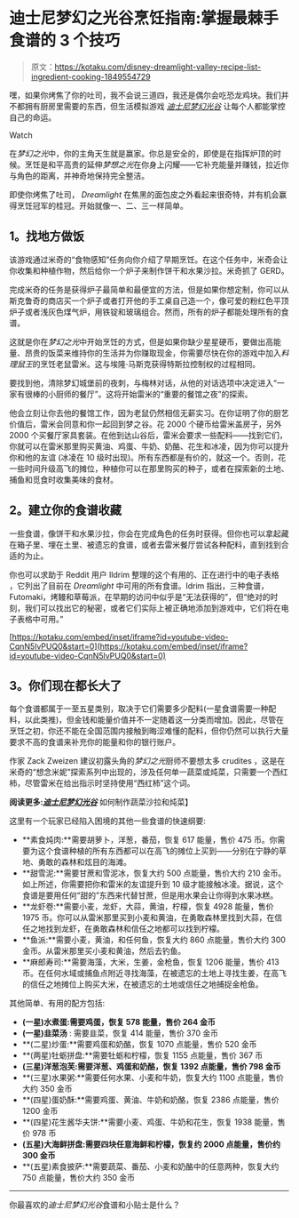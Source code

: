 # 迪士尼梦幻之光谷烹饪指南:掌握最棘手食谱的 3 个技巧

> 原文：<https://kotaku.com/disney-dreamlight-valley-recipe-list-ingredient-cooking-1849554729>

嘿，如果你烤焦了你的吐司，我不会说三道四，我还是偶尔会吃恐龙鸡块。我们并不都拥有厨房里需要的东西，但生活模拟游戏 [*迪士尼梦幻光谷*](https://kotaku.com/disney-dreamlight-valley-tips-stardew-recipe-coins-1849512998) 让每个人都能掌控自己的命运。

Watch

在*梦幻之光*中，你的主角天生就是赢家。你总是安全的，即使是在指挥炉顶的时候。烹饪是和平高贵的延伸*梦想之光*在你身上闪耀——它补充能量并赚钱，拉近你与角色的距离，并神奇地保持完全整洁。

即使你烤焦了吐司， *Dreamlight* 在焦黑的面包皮之外看起来很奇特，并有机会赢得烹饪冠军的桂冠。开始就像一、二、三一样简单。

## **1。找地方做饭**

该游戏通过米奇的“食物感知”任务向你介绍了早期烹饪。在这个任务中，米奇会让你收集和种植作物，然后给你一个炉子来制作饼干和水果沙拉。米奇抓了 GERD。

完成米奇的任务是获得炉子最简单和最便宜的方法，但是如果你想定制，你可以从斯克鲁奇的商店买一个炉子或者打开他的手工桌自己造一个，像可爱的粉红色平顶炉子或者浅灰色煤气炉，用铁锭和玻璃组合。然而，所有的炉子都能处理所有的食谱。

这就是你在*梦幻之光*中开始烹饪的方式，但是如果你缺少星星硬币，要做出高能量、昂贵的饭菜来维持你的生活并为你赚取现金，你需要尽快在你的游戏中加入*料理鼠王*的烹饪老鼠雷米。这与埃隆·马斯克获得特斯拉控制权的过程相同。

要找到他，清除梦幻城堡前的夜刺，与梅林对话，从他的对话选项中决定进入“一家有很棒的小厨师的餐厅”。这将开始雷米的“重要的餐馆之夜”的探索。

他会立刻让你去他的餐馆工作，因为老鼠仍然相信无薪实习。在你证明了你的厨艺价值后，雷米会同意和你一起回到梦之谷。花 2000 个硬币给雷米盖房子，另外 2000 个买餐厅家具套装。在他到达山谷后，雷米会要求一些配料——找到它们，你就可以在雷米那里购买黄油、鸡蛋、牛奶、奶酪、花生和冰凌，因为你可以提升你和他的友谊 (冰凌在 10 级时出现)。所有东西都是有价的，就这一个。否则，花一些时间升级高飞的摊位，种植你可以在那里购买的种子，或者在探索新的土地、捕鱼和觅食时收集美味的食材。

## **2。建立你的食谱收藏**

一些食谱，像饼干和水果沙拉，你会在完成角色的任务时获得。但你也可以拿起藏在箱子里、埋在土里、被遗忘的食谱，或者去雷米餐厅尝试各种配料，直到找到合适的为止。

你也可以求助于 Reddit 用户 Ildrim 整理的这个有用的、正在进行中的电子表格 ，它列出了目前在 *Dreamlight* 中可用的所有食谱。Idrim 指出，三种食谱，Futomaki，烤鳗和草莓派，在早期的访问中似乎是“无法获得的”，但“绝对的时刻，我们可以找出它的秘密，或者它们实际上被正确地添加到游戏中，它们将在电子表格中可用。”

 [https://kotaku.com/embed/inset/iframe?id=youtube-video-CqnN5lvPUQ0&start=0](https://kotaku.com/embed/inset/iframe?id=youtube-video-CqnN5lvPUQ0&start=0) 

## **3。你们现在都长大了**

每个食谱都属于一至五星类别，取决于它们需要多少配料(一星食谱需要一种配料，以此类推)，但金钱和能量价值并不一定随着这一分类而增加。因此，尽管在烹饪之初，你还不能在全国范围内接触到晦涩难懂的配料，但你仍然可以执行大量要求不高的食谱来补充你的能量和你的银行账户。

作家 Zack Zweizen 建议初露头角的*梦幻之光*厨师不要想太多 crudites ，这是在米奇的“想念米妮”探索系列中出现的，涉及任何单一蔬菜或炖菜，只需要一个西红柿，尽管雷米在给出指示时坚持使用“西红柿”这个词。

**阅读更多:**[***迪士尼梦幻光谷***](https://kotaku.com/disney-dreamlight-valley-crudites-ratatouille-recipes-1849507568) 如何制作蔬菜沙拉和炖菜】

这里有一个玩家已经陷入困境的其他一些食谱的快速纲要:

*   **素食炖肉:**需要胡萝卜，洋葱，番茄，恢复 617 能量，售价 475 币。你需要为这个食谱种植的所有东西都可以在高飞的摊位上买到——分别在宁静的草地、勇敢的森林和炫目的海滩。
*   **甜雪泥:**需要甘蔗和雪泥冰，恢复大约 500 点能量，售价大约 210 金币。如上所述，你需要把你和雷米的友谊提升到 10 级才能接触冰凌。据说，这个食谱是要用任何“甜的”东西来代替甘蔗，但是用水果会让你得到水果冰糕。
*   **龙虾卷:**需要小麦，龙虾，大蒜，黄油，柠檬，恢复 4928 能量，售价 1975 币。你可以从雷米那里买到小麦和黄油，在勇敢森林里找到大蒜，在信任之地找到龙虾，在勇敢森林和信任之地都可以找到柠檬。
*   **鱼派:**需要小麦，黄油，和任何鱼，恢复大约 860 点能量，售价大约 300 金币。从雷米那里买小麦和黄油，然后去钓鱼。
*   **麻郎寿司:**需要海藻，大米，生姜，金枪鱼，恢复 1206 能量，售价 413 币。在任何水域或捕鱼点附近寻找海藻，在被遗忘的土地上寻找生姜，在高飞的信任之地摊位上购买大米，在被遗忘的土地或信任之地捕捉金枪鱼。

其他简单、有用的配方包括:

*   **(一星)水煮蛋:需要鸡蛋，恢复 578 能量，售价 264 金币**
*   **(一星)韭菜汤** : 需要韭菜，恢复 414 能量，售价 370 金币
*   **(二星)炒蛋:**需要鸡蛋和奶酪，恢复 1070 点能量，售价 520 金币
*   **(两星)牡蛎拼盘:**需要牡蛎和柠檬，恢复 1155 点能量，售价 367 币
*   **(三星)洋葱泡芙:需要洋葱、鸡蛋和奶酪，恢复 1392 点能量，售价 798 金币**
*   **(三星)水果粥:**需要任何水果、小麦和牛奶，恢复大约 1100 点能量，售价大约 350 金币
*   **(四星)蛋奶酥:**需要鸡蛋、黄油、牛奶和奶酪，恢复 2386 点能量，售价 1200 金币
*   **(四星)花生酱华夫饼:**需要小麦、鸡蛋、牛奶和花生，恢复 1938 能量，售价 978 币
*   **(五星)大海鲜拼盘:需要四块任意海鲜和柠檬，恢复约 2000 点能量，售价约 300 金币**
*   **(五星)素食披萨:**需要蔬菜、番茄、小麦和奶酪中的任意两种，恢复大约 750 点能量，售价大约 350 金币

* * *

你最喜欢的*迪士尼梦幻光谷*食谱和小贴士是什么？